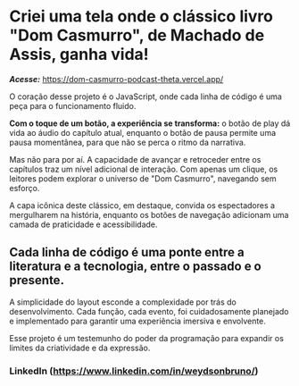 # Criei uma tela onde o clássico livro "Dom Casmurro", de Machado de Assis, ganha vida! 

<b><i>Acesse:</i></b> https://dom-casmurro-podcast-theta.vercel.app/

O coração desse projeto é o JavaScript, onde cada linha de código é uma peça para o funcionamento fluido.

<b>Com o toque de um botão, a experiência se transforma:</b> o botão de play dá vida ao áudio do capítulo atual, enquanto o botão de pausa permite uma pausa momentânea, para que não se perca o ritmo da narrativa.

Mas não para por aí. A capacidade de avançar e retroceder entre os capítulos traz um nível adicional de interação. Com apenas um clique, os leitores podem explorar o universo de "Dom Casmurro", navegando sem esforço.

A capa icônica deste clássico, em destaque, convida os espectadores a mergulharem na história, enquanto os botões de navegação adicionam uma camada de praticidade e acessibilidade.

## Cada linha de código é uma ponte entre a literatura e a tecnologia, entre o passado e o presente. 

A simplicidade do layout esconde a complexidade por trás do desenvolvimento. Cada função, cada evento, foi cuidadosamente planejado e implementado para garantir uma experiência imersiva e envolvente.

Esse projeto é um testemunho do poder da programação para expandir os limites da criatividade e da expressão.

### LinkedIn (https://www.linkedin.com/in/weydsonbruno/)
